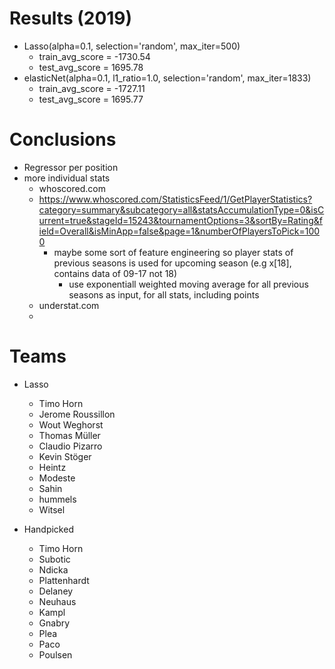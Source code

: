 # Results (2019)
* Lasso(alpha=0.1, selection='random', max_iter=500)
	* train_avg_score = -1730.54
	* test_avg_score = 1695.78
* elasticNet(alpha=0.1, l1_ratio=1.0, selection='random', max_iter=1833)
	* train_avg_score = -1727.11
	* test_avg_score = 1695.77

# Conclusions
* Regressor per position
* more individual stats
	* whoscored.com
	* https://www.whoscored.com/StatisticsFeed/1/GetPlayerStatistics?category=summary&subcategory=all&statsAccumulationType=0&isCurrent=true&stageId=15243&tournamentOptions=3&sortBy=Rating&field=Overall&isMinApp=false&page=1&numberOfPlayersToPick=1000
		* maybe some sort of feature engineering so player stats of previous seasons is used for upcoming season (e.g x[18], contains data of 09-17 not 18)
			* use exponentiall weighted moving average for all previous seasons as input, for all stats, including points
	* understat.com
	* 

# Teams
* Lasso
	* Timo Horn
	* Jerome Roussillon
	* Wout Weghorst
	* Thomas Müller
	* Claudio Pizarro
	* Kevin Stöger
	* Heintz
	* Modeste
	* Sahin
	* hummels
	* Witsel 

* Handpicked
	* Timo Horn
	* Subotic
	* Ndicka
	* Plattenhardt
	* Delaney
	* Neuhaus
	* Kampl
	* Gnabry
	* Plea
	* Paco
	* Poulsen
